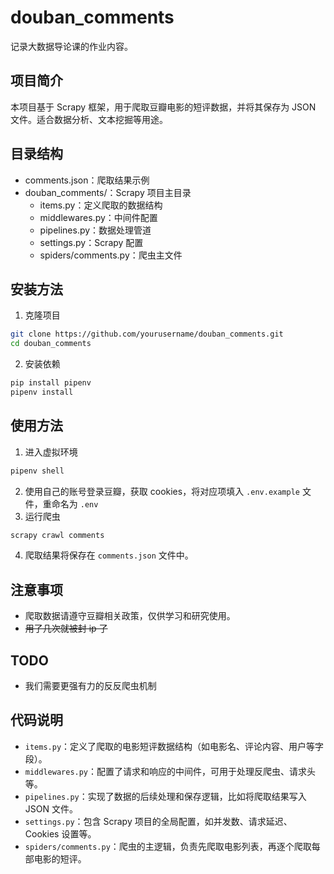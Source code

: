 # douban_comments

记录大数据导论课的作业内容。

## 项目简介

本项目基于 Scrapy 框架，用于爬取豆瓣电影的短评数据，并将其保存为 JSON 文件。适合数据分析、文本挖掘等用途。

## 目录结构

- comments.json：爬取结果示例
- douban_comments/：Scrapy 项目主目录
    - items.py：定义爬取的数据结构
    - middlewares.py：中间件配置
    - pipelines.py：数据处理管道
    - settings.py：Scrapy 配置
    - spiders/comments.py：爬虫主文件

## 安装方法

1. 克隆项目

```bash
git clone https://github.com/yourusername/douban_comments.git
cd douban_comments
```

2. 安装依赖

```bash
pip install pipenv
pipenv install
```

## 使用方法

1. 进入虚拟环境

```bash
pipenv shell
```

2. 使用自己的账号登录豆瓣，获取 cookies，将对应项填入 `.env.example` 文件，重命名为 `.env`
3. 运行爬虫

```bash
scrapy crawl comments
```

4. 爬取结果将保存在 `comments.json` 文件中。

## 注意事项

- 爬取数据请遵守豆瓣相关政策，仅供学习和研究使用。
- ~~用了几次就被封 ip 了~~

## TODO

- 我们需要更强有力的反反爬虫机制

## 代码说明

- `items.py`：定义了爬取的电影短评数据结构（如电影名、评论内容、用户等字段）。
- `middlewares.py`：配置了请求和响应的中间件，可用于处理反爬虫、请求头等。
- `pipelines.py`：实现了数据的后续处理和保存逻辑，比如将爬取结果写入 JSON 文件。
- `settings.py`：包含 Scrapy 项目的全局配置，如并发数、请求延迟、Cookies 设置等。
- `spiders/comments.py`：爬虫的主逻辑，负责先爬取电影列表，再逐个爬取每部电影的短评。
